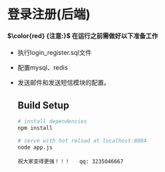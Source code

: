 **登录注册(后端)**
===

#### **$\color{red} {注意:}$**  在运行之前需做好以下准备工作

- 执行login_register.sql文件

- 配置mysql、redis

- 发送邮件和发送短信模块的配置。

  ## Build Setup

  ``` bash
  # install dependencies
  npm install
  
  # serve with hot reload at localhost:8084
  node app.js
  ```

  `祝大家变得更强！！！	qq: 3235046667`


